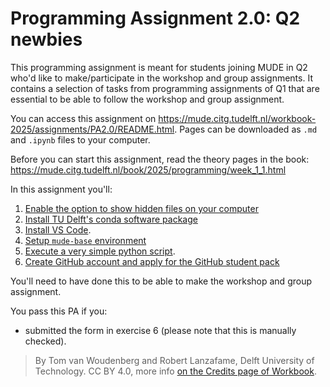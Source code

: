 # Programming Assignment 2.0: Q2 newbies

This programming assignment is meant for students joining MUDE in Q2 who'd like to make/participate in the workshop and group assignments. It contains a selection of tasks from programming assignments of Q1 that are essential to be able to follow the workshop and group assignment.

You can access this assignment on https://mude.citg.tudelft.nl/workbook-2025/assignments/PA2.0/README.html. Pages can be downloaded as `.md` and `.ipynb` files to your computer.

Before you can start this assignment, read the theory pages in the book: https://mude.citg.tudelft.nl/book/2025/programming/week_1_1.html

In this assignment you'll:
1. [Enable the option to show hidden files on your computer](./1_enable_hidden_files.md)
2. [Install TU Delft's conda software package](./2_install_conda.md)
3. [Install VS Code](./3_install_VS_code.md).
4. [Setup `mude-base` environment](./4_install_mude_environment.md)
5. [Execute a very simple python script](./5_test.ipynb).
6. [Create GitHub account and apply for the GitHub student pack](./6_github_copilot.md)

You'll need to have done this to be able to make the workshop and group assignment.

You pass this PA if you:
- submitted the form in exercise 6 (please note that this is manually checked).

> By Tom van Woudenberg and Robert Lanzafame, Delft University of Technology. CC BY 4.0, more info [on the Credits page of Workbook](https://mude.citg.tudelft.nl/workbook-2025/credits.html).
